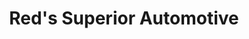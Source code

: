 ---
title: "Red's Superior Automotive"
url: /springfield/reds-superior-automotive/
shop: car repair
---